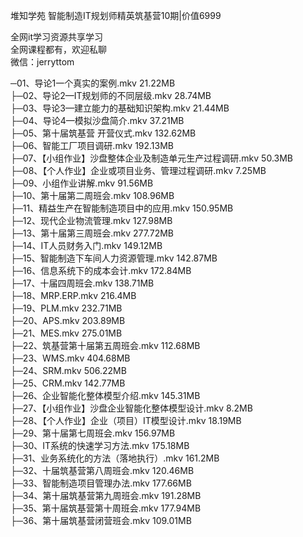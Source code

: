堆知学苑 智能制造IT规划师精英筑基营10期|价值6999

全网it学习资源共享学习<br>全网课程都有，欢迎私聊<br>微信：jerryttom<br>

─01、导论1一个真实的案例.mkv 21.22MB<br> ├─02、导论2—IT规划师的不同层级.mkv 28.74MB<br> ├─03、导论3—建立能力的基础知识架构.mkv 21.44MB<br> ├─04、导论4—模拟沙盘简介.mkv 37.21MB<br> ├─05、第十届筑基营 开营仪式.mkv 132.62MB<br> ├─06、智能工厂项目调研.mkv 192.13MB<br> ├─07、【小组作业】沙盘整体企业及制造单元生产过程调研.mkv 50.3MB<br> ├─08、【个人作业】企业或项目业务、管理过程调研.mkv 7.25MB<br> ├─09、小组作业讲解.mkv 91.56MB<br> ├─10、第十届第二周班会.mkv 108.96MB<br> ├─11、精益生产在智能制造项目中的应用.mkv 150.95MB<br> ├─12、现代企业物流管理.mkv 127.98MB<br> ├─13、第十届第三周班会.mkv 277.72MB<br> ├─14、IT人员财务入门.mkv 149.12MB<br> ├─15、智能制造下车间人力资源管理.mkv 142.87MB<br> ├─16、信息系统下的成本会计.mkv 172.84MB<br> ├─17、十届四周班会.mkv 138.71MB<br> ├─18、MRP.ERP.mkv 216.4MB<br> ├─19、PLM.mkv 232.71MB<br> ├─20、APS.mkv 203.89MB<br> ├─21、MES.mkv 275.01MB<br> ├─22、筑基营第十届第五周班会.mkv 112.68MB<br> ├─23、WMS.mkv 404.68MB<br> ├─24、SRM.mkv 506.22MB<br> ├─25、CRM.mkv 142.77MB<br> ├─26、企业智能化整体模型介绍.mkv 145.31MB<br> ├─27、【小组作业】沙盘企业智能化整体模型设计.mkv 8.2MB<br> ├─28、【个人作业】企业（项目）IT模型设计.mkv 18.19MB<br> ├─29、第十届第七周班会.mkv 156.97MB<br> ├─30、IT系统的快速学习方法.mkv 175.18MB<br> ├─31、业务系统化的方法（落地执行）.mkv 161.2MB<br> ├─32、十届筑基营第八周班会.mkv 120.46MB<br> ├─33、智能制造项目管理办法.mkv 177.66MB<br> ├─34、第十届筑基营第九周班会.mkv 191.28MB<br> ├─35、第十届筑基营第十周班会.mkv 177.94MB<br> ├─36、第十届筑基营闭营班会.mkv 109.01MB
